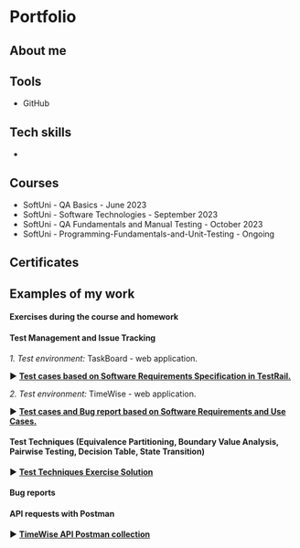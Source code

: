 # Portfolio

## About me

## Tools
* GitHub

## Tech skills
* 

## Courses
* SoftUni - QA Basics - June 2023
* SoftUni - Software Technologies - September 2023
* SoftUni - QA Fundamentals and Manual Testing - October 2023
* SoftUni - Programming-Fundamentals-and-Unit-Testing - Ongoing
## Certificates

## Examples of my work

#### Exercises during the course and homework
#### Test Management and Issue Tracking
*1. Test environment:* TaskBoard - web application.

  :arrow_forward: <a href="https://docs.google.com/spreadsheets/d/1CVZMttH8TyY19V9aop1ktrSvcpVCSERQ7jLr3dM9_80/edit?usp=sharing" target="_blank"><b>Test cases based on Software Requirements Specification in TestRail.</b></a>

*2. Test environment:* TimeWise - web application.

:arrow_forward: <a href="https://docs.google.com/spreadsheets/d/1NIFySyAS5jBQoeWDkj3XdwInfrzzsBmLjPYBg6lWvTQ/edit?usp=sharing" target="_blank"><b>Test cases and Bug report based on Software Requirements and Use Cases.</b></a>

#### Test Techniques (Equivalence Partitioning, Boundary Value Analysis, Pairwise Testing, Decision Table, State Transition)

:arrow_forward: <a href="https://docs.google.com/spreadsheets/d/1x4Faka2gSz_M0Zv1cYrAsXh09vbgxd6S4LzmO-AvWxc/edit?usp=sharing" target="_blank"><b>Test Techniques Exercise Solution</b></a>

#### Bug reports

#### API requests with Postman
:arrow_forward: <a href="TimeWise API.postman_collection.json" target="_blank"><b>TimeWise API Postman collection</b></a>
